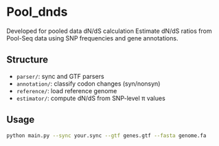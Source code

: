 # Pool_dnds
Developed for pooled data dN/dS calculation 
Estimate dN/dS ratios from Pool-Seq data using SNP frequencies and gene annotations.

## Structure

- `parser/`: sync and GTF parsers
- `annotation/`: classify codon changes (syn/nonsyn)
- `reference/`: load reference genome
- `estimator/`: compute dN/dS from SNP-level π values

## Usage

```bash
python main.py --sync your.sync --gtf genes.gtf --fasta genome.fa
